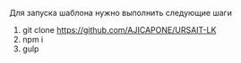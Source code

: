 Для запуска шаблона нужно выполнить следующие шаги

1. git clone https://github.com/AJICAPONE/URSAIT-LK
2. npm i
3. gulp

